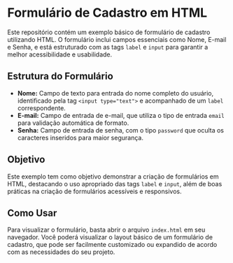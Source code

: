 # Formulário de Cadastro em HTML

Este repositório contém um exemplo básico de formulário de cadastro utilizando HTML. O formulário inclui campos essenciais como Nome, E-mail e Senha, e está estruturado com as tags `label` e `input` para garantir a melhor acessibilidade e usabilidade.

## Estrutura do Formulário

- **Nome:** Campo de texto para entrada do nome completo do usuário, identificado pela tag `<input type="text">` e acompanhado de um `label` correspondente.
- **E-mail:** Campo de entrada de e-mail, que utiliza o tipo de entrada `email` para validação automática de formato.
- **Senha:** Campo de entrada de senha, com o tipo `password` que oculta os caracteres inseridos para maior segurança.

## Objetivo

Este exemplo tem como objetivo demonstrar a criação de formulários em HTML, destacando o uso apropriado das tags `label` e `input`, além de boas práticas na criação de formulários acessíveis e responsivos.

## Como Usar

Para visualizar o formulário, basta abrir o arquivo `index.html` em seu navegador. Você poderá visualizar o layout básico de um formulário de cadastro, que pode ser facilmente customizado ou expandido de acordo com as necessidades do seu projeto.